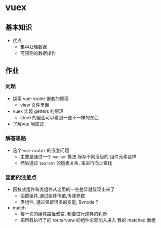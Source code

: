 # vuex

## 基本知识
- 优点
  - 集中处理数据
  - 可预测的数据操作 
## 作业
### 问题
- 探索 vue-router 嵌套的原理
  - view 文件里面
- vuex 实现 getters 的原理
  - store 的里面可以看到一些不一样的东西
- 了解vue 响应式

### 解答思路
- 这个 `vue-router` 的嵌套问题
  - 主要是通过一个 `macher` 算法 保存不同层级的 组件元素这样
  - 然后通过 `$parent` 的链表关系, 来进行向上查找

### 里面的注意点
- 函数式组件和类组件从这里的一些差异就显现出来了
  - 函数组件,通过组件传值,传递参数
  - 类组件, 通过保留很多的变量, $vnode ?
- match
  - 每一次的组件路径改变, 都要进行这样的判断
  - 把所有执行了的 routerview 的组件全部加入进入 我的 matched 数组